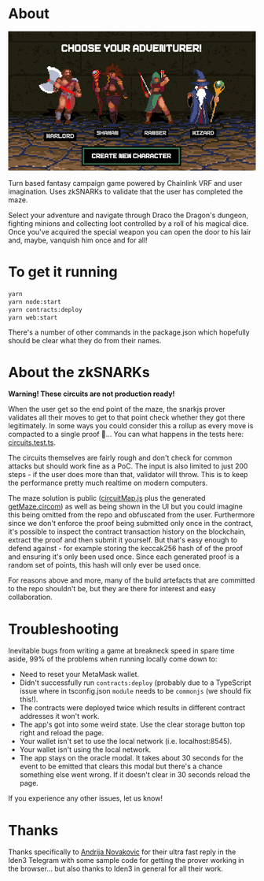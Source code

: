 # About

![](./docs/choose-screen.png)

Turn based fantasy campaign game powered by Chainlink VRF and user imagination. Uses zkSNARKs to validate that the user has completed the maze.

Select your adventure and navigate through Draco the Dragon's dungeon, fighting minions and collecting loot controlled by a roll of his magical dice. Once you've acquired the special weapon you can open the door to his lair and, maybe, vanquish him once and for all!

# To get it running

```
yarn
yarn node:start
yarn contracts:deploy
yarn web:start
```

There's a number of other commands in the package.json which hopefully should be clear what they do from their names.

# About the zkSNARKs

**Warning! These circuits are not production ready!**

When the user get so the end point of the maze, the snarkjs prover validates all their moves to get to that point check whether they got there legitimately. In some ways you could consider this a rollup as every move is compacted to a single proof 🤔... You can what happens in the tests here: [circuits.test.ts](./circuits/circuits.test.ts).

The circuits themselves are fairly rough and don't check for common attacks but should work fine as a PoC. The input is also limited to just 200 steps - if the user does more than that, validator will throw. This is to keep the performance pretty much realtime on modern computers.

The maze solution is public ([circuitMap.js](./src/Maze/circuitMap.js) plus the generated [getMaze.circom](./circuits/functions/getMaze.circom)) as well as being shown in the UI but you could imagine this being omitted from the repo and obfuscated from the user. Furthermore since we don't enforce the proof being submitted only once in the contract, it's possible to inspect the contract transaction history on the blockchain, extract the proof and then submit it yourself. But that's easy enough to defend against - for example storing the keccak256 hash of of the proof and ensuring it's only been used once. Since each generated proof is a random set of points, this hash will only ever be used once.

For reasons above and more, many of the build artefacts that are committed to the repo shouldn't be, but they are there for interest and easy collaboration.

# Troubleshooting

Inevitable bugs from writing a game at breakneck speed in spare time aside, 99% of the problems when running locally come down to:

- Need to reset your MetaMask wallet.
- Didn't successfully run `contracts:deploy` (probably due to a TypeScript issue where in tsconfig.json `module` needs to be `commonjs` (we should fix this!).
- The contracts were deployed twice which results in different contract addresses it won't work.
- The app's got into some weird state. Use the clear storage button top right and reload the page.
- Your wallet isn't set to use the local network (i.e. localhost:8545).
- Your wallet isn't using the local network.
- The app stays on the oracle modal. It takes about 30 seconds for the event to be emitted that clears this modal but there's a chance something else went wrong. If it doesn't clear in 30 seconds reload the page.

If you experience any other issues, let us know!

# Thanks

Thanks specifically to [
Andrija Novakovic](https://github.com/akinovak) for their ultra fast reply in the Iden3 Telegram with some sample code for getting the prover working in the browser... but also thanks to Iden3 in general for all their work.